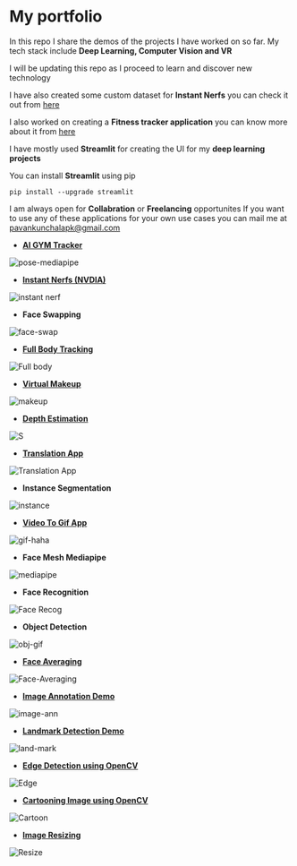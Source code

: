# My portfolio
 In this repo I share the demos of the projects I have worked on so far.
 My tech stack include **Deep Learning, Computer Vision and VR** 
 
 I will be updating this repo as I proceed to learn and discover new technology 
 
 I have also created some custom dataset for **Instant Nerfs** you can check it out from [here](https://github.com/Pavankunchala/Work-Showcase/tree/master/Instant-Nerfs)
 
 I also worked on creating a **Fitness tracker application** you can know more about it from [here](https://github.com/Pavankunchala/Work-Showcase/tree/master/Gym-Trakcer)
 
 I have mostly used **Streamlit** for creating the UI for my **deep learning projects** 

 You can install **Streamlit** using pip
 ```
 pip install --upgrade streamlit
 ```
 
 I am always open for **Collabration** or **Freelancing** opportunites
 If you want to use any of these applications for your own use cases you can mail me at [pavankunchalapk@gmail.com](pavankunchalapk@gmail.com)
 
 * [**AI GYM Tracker**](https://github.com/Pavankunchala/Work-Showcase/tree/master/Gym-Trakcer)

![pose-mediapipe](https://github.com/Pavankunchala/Streamlit-Applications/blob/master/pose.gif)


* **[Instant Nerfs (NVDIA)](https://github.com/Pavankunchala/Streamlit-Applications/tree/master/Instant-Nerfs)**

![instant nerf](https://github.com/Pavankunchala/Streamlit-Applications/blob/master/toy-truck-instant%20nerf.gif)

* **Face Swapping**

![face-swap](https://github.com/Pavankunchala/Work-Showcase/blob/master/Pavan-FaceSwap.gif)


* [**Full Body Tracking**](https://www.linkedin.com/posts/pavan-kumar-reddy-kunchala_deeplearning-computervision-opencv-activity-6904116600149045248-kc0A)

![Full body](https://github.com/Pavankunchala/Streamlit-Applications/blob/master/Full%20body.gif)

* [**Virtual Makeup**](https://share.streamlit.io/pavankunchala/virtual_makeup_streamlit/main/app.py)

![makeup](https://github.com/Pavankunchala/Streamlit-Applications/blob/master/Makeup.gif)

* [**Depth Estimation**](https://www.linkedin.com/posts/pavan-kumar-reddy-kunchala_streamlit-openvino-computervision-ugcPost-6850394967794417664-BpmU)

![S](https://github.com/Pavankunchala/Streamlit-Applications/blob/master/depth-estim.gif)

* [**Translation App**](https://share.streamlit.io/pavankunchala/translation-app/main/translation_app.py)

![Translation App](https://github.com/Pavankunchala/Streamlit-Applications/blob/master/Trans-App.gif)

* **Instance Segmentation**

![instance](https://github.com/Pavankunchala/Streamlit-Applications/blob/master/ezgif.com-gif-maker%20(3).gif)

 * [**Video To Gif App**](https://www.linkedin.com/posts/pavan-kumar-reddy-kunchala_coding-streamlit-computervision-activity-6845398231380307968-zEWe)

![gif-haha](https://github.com/Pavankunchala/Streamlit-Applications/blob/master/downloaded-GIF%20(1).gif)
 
 * **Face Mesh Mediapipe**

![mediapipe](https://github.com/Pavankunchala/Streamlit-Applications/blob/master/mediapipe.gif)

* **Face Recognition**

![Face Recog](https://github.com/Pavankunchala/Streamlit-Applications/blob/master/face.gif)
 
 
 * **Object Detection**

![obj-gif](https://github.com/Pavankunchala/Streamlit-Applications/blob/master/newobj.gif)


* [**Face Averaging**](https://github.com/Pavankunchala/Face-Averaging-App)

![Face-Averaging](https://github.com/Pavankunchala/Streamlit-Applications/blob/master/face-average.gif)
 
 
 * [**Image Annotation Demo**](https://github.com/Pavankunchala/Streamlit-Applications/blob/master/Image-Annotation-Application/image-annotation-app.py)

![image-ann](https://github.com/Pavankunchala/Streamlit-Applications/blob/master/Image-Annotation-Application/Annotations.gif)

* [**Landmark Detection Demo**](https://github.com/Pavankunchala/Streamlit-Applications/blob/master/Landmark-application/landmark-app.py)

![land-mark](https://github.com/Pavankunchala/Streamlit-Applications/blob/master/landmark-app.gif)

* [**Edge Detection using OpenCV**](https://github.com/Pavankunchala/Streamlit-Applications/blob/master/Edge-Detection-App/canny-edge-app.py)

![Edge](https://github.com/Pavankunchala/Streamlit-Applications/blob/master/Edge-Detection-App/edge-detection.gif)

* [**Cartooning Image using OpenCV**](https://github.com/Pavankunchala/Streamlit-Applications/blob/master/Cartoon-Image-Application/cartoonApp.py)

![Cartoon](https://github.com/Pavankunchala/Streamlit-Applications/blob/master/Cartoon-Image-Application/cartooning.gif)

* [**Image Resizing**](https://github.com/Pavankunchala/Streamlit-Applications/blob/master/Image-Resizing-OpenCV/imageResize.py)

![Resize](https://github.com/Pavankunchala/Streamlit-Applications/blob/master/Image-Resizing-OpenCV/ImageResize.gif)
